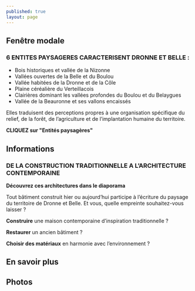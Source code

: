 ```yaml
---
published: true
layout: page
---
```



## Fenêtre modale

### 6 ENTITES PAYSAGERES CARACTERISENT DRONNE ET BELLE :

- Bois historiques et vallée de la Nizonne
- Vallées ouvertes de la Belle et du Boulou
- Vallée habitées de la Dronne et de la Côle
- Plaine céréalière du Verteillacois
- Clairières dominant les vallées profondes du Boulou et du Belaygues
- Vallée de la Beauronne et ses vallons encaissés

Elles traduisent des perceptions propres à une organisation spécifique du relief, de la forêt, de l’agriculture et de l’implantation humaine du territoire.

**CLIQUEZ sur "Entités paysagères"**

## Informations

### DE LA CONSTRUCTION TRADITIONNELLE A L’ARCHITECTURE CONTEMPORAINE

**Découvrez ces architectures dans le diaporama**

Tout bâtiment construit hier ou aujourd’hui participe à l’écriture du paysage du territoire de Dronne et Belle. Et vous, quelle empreinte souhaitez-vous laisser ?

**Construire** une maison contemporaine d’inspiration traditionnelle ?

**Restaurer** un ancien bâtiment ?

**Choisir des matériaux** en harmonie avec l’environnement ?

## En savoir plus

## Photos
